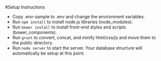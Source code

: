 #Setup Instructions
* Copy .env-sample to .env and change the environment variables.
* Run `npm install` to install node.js libraries (node_modules).
* Run `bower install` to install front-end styles and scripts (bower_components).
* Run `grunt` to convert, concat, and minify html/css/js and move them to the public directory.
* Run `node server` to start the server. Your database structure will automatically be setup at this point.